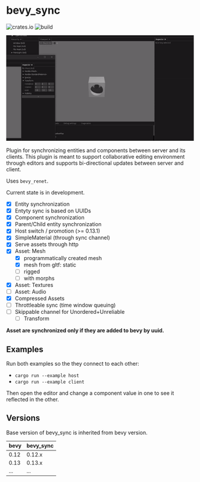 # bevy_sync

![crates.io](https://img.shields.io/crates/v/bevy_sync)
![build](https://github.com/raffaeleragni/bevy_sync/actions/workflows/build.yml/badge.svg)

![Sync](docs/sync.gif)

Plugin for synchronizing entities and components between server and its clients. This plugin is meant to support collaborative editing environment through editors and supports bi-directional updates between server and client.

Uses `bevy_renet`.

Current state is in development.

- [X] Entity synchronization
- [X] Entyty sync is based on UUIDs
- [X] Component synchronization
- [X] Parent/Child entity synchronization
- [X] Host switch / promotion (>= 0.13.1)
- [X] SimpleMaterial (through sync channel)
- [X] Serve assets through http
- [X] Asset: Mesh
  - [X] programmatically created mesh
  - [X] mesh from gltf: static
  - [ ] rigged
  - [ ] with morphs
- [X] Asset: Textures
- [ ] Asset: Audio
- [X] Compressed Assets
- [ ] Throttleable sync (time window queuing)
- [ ] Skippable channel for Unordered+Unreliable
  - [ ] Transform

**Asset are synchronized only if they are added to bevy by uuid.**

## Examples

Run both examples so the they connect to each other:

- `cargo run --example host`
- `cargo run --example client`

Then open the editor and change a component value in one to see it reflected in the other.

## Versions

Base version of bevy_sync is inherited from bevy version.

| bevy | bevy_sync |
| ---- | --------- |
| 0.12 | 0.12.x    |
| 0.13 | 0.13.x    |
| ...  | ...       |

